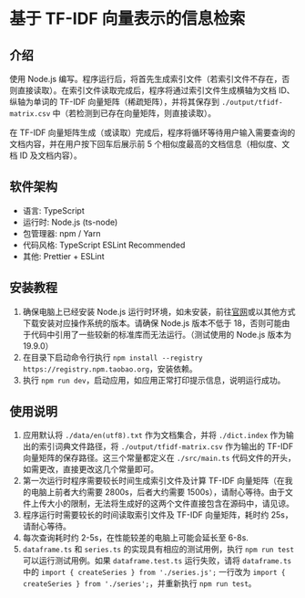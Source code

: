 # 基于 TF-IDF 向量表示的信息检索

## 介绍

使用 Node.js 编写。程序运行后，将首先生成索引文件（若索引文件不存在，否则直接读取）。在索引文件读取完成后，程序将通过索引文件生成横轴为文档 ID、纵轴为单词的 TF-IDF 向量矩阵（稀疏矩阵），并将其保存到 `./output/tfidf-matrix.csv` 中（若检测到已存在向量矩阵，则直接读取）。

在 TF-IDF 向量矩阵生成（或读取）完成后，程序将循环等待用户输入需要查询的文档内容，并在用户按下回车后展示前 5 个相似度最高的文档信息（相似度、文档 ID 及文档内容）。

## 软件架构

- 语言: TypeScript
- 运行时: Node.js (ts-node)
- 包管理器: npm / Yarn
- 代码风格: TypeScript ESLint Recommended
- 其他: Prettier + ESLint

## 安装教程

1. 确保电脑上已经安装 Node.js 运行时环境，如未安装，前往[官网](https://nodejs.org/en/download/)或以其他方式下载安装对应操作系统的版本。请确保 Node.js 版本不低于 18，否则可能由于代码中引用了一些较新的标准库而无法运行。（测试使用的 Node.js 版本为 19.9.0）
2. 在目录下启动命令行执行 `npm install --registry https://registry.npm.taobao.org`，安装依赖。
3. 执行 `npm run dev`，启动应用，如应用正常打印提示信息，说明运行成功。

## 使用说明

1. 应用默认将 `./data/en(utf8).txt` 作为文档集合，并将 `./dict.index` 作为输出的索引词典文件路径，将 `./output/tfidf-matrix.csv` 作为输出的 TF-IDF 向量矩阵的保存路径。这三个常量都定义在 `./src/main.ts` 代码文件的开头，如需更改，直接更改这几个常量即可。
2. 第一次运行时程序需要较长时间生成索引文件及计算 TF-IDF 向量矩阵（在我的电脑上前者大约需要 2800s，后者大约需要 1500s），请耐心等待。由于文件上传大小的限制，无法将生成好的这两个文件直接包含在源码中，请见谅。
3. 程序运行时需要较长的时间读取索引文件及 TF-IDF 向量矩阵，耗时约 25s，请耐心等待。
4. 每次查询耗时约 2-5s，在性能较差的电脑上可能会延长至 6-8s.
5. `dataframe.ts` 和 `series.ts` 的实现具有相应的测试用例，执行 `npm run test` 可以运行测试用例。如果 `dataframe.test.ts` 运行失败，请将 `dataframe.ts` 中的 `import { createSeries } from './series.js';` 一行改为 `import { createSeries } from './series';`，并重新执行 `npm run test`。
